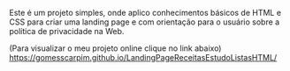 Este é um projeto simples, onde aplico conhecimentos básicos de HTML e CSS para criar uma landing page e com orientação para o usuário sobre a política de privacidade na Web.

(Para visualizar o meu projeto online clique no link abaixo)
https://gomesscarpim.github.io/LandingPageReceitasEstudoListasHTML/
